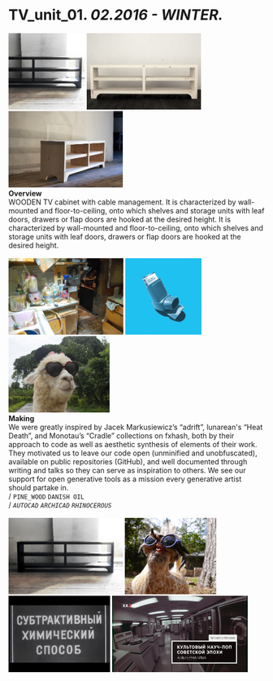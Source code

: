 
# TV_unit_01. _02.2016 - WINTER._  
<a href="https://ewwgene.github.io/projects/TV_unit_01/000.jpg"><img src="/projects/TV_unit_01/000.jpg" height="150"></a> <a href="https://ewwgene.github.io/projects/TV_unit_01/002.jpg"><img src="/projects/TV_unit_01/002.jpg" height="150"></a> <a href="https://ewwgene.github.io/projects/TV_unit_01/003.jpg"><img src="/projects/TV_unit_01/003.jpg" height="150"></a>   
**Overview**  
WOODEN TV cabinet with cable management. It is characterized by wall-mounted and floor-to-ceiling, onto which shelves and storage units with leaf doors, drawers or flap doors are hooked at the desired height. It is characterized by wall-mounted and floor-to-ceiling, onto which shelves and storage units with leaf doors, drawers or flap doors are hooked at the desired height.  
<br>
<a href="https://ewwgene.github.io/projects/TV_unit_01/Making/3749280237_00106c45c5_o.jpg"><img src="/projects/TV_unit_01/Making/3749280237_00106c45c5_o.jpg" height="150"></a> <a href="https://ewwgene.github.io/projects/TV_unit_01/Making/action-bronson-let-me-breathe-atlantic.jpg"><img src="/projects/TV_unit_01/Making/action-bronson-let-me-breathe-atlantic.jpg" height="150"></a> <a href="https://ewwgene.github.io/projects/TV_unit_01/Making/bf90cd4f320c384e0f235abe1af74d53.jpg"><img src="/projects/TV_unit_01/Making/bf90cd4f320c384e0f235abe1af74d53.jpg" height="150"></a>   
**Making**  
We were greatly inspired by Jacek Markusiewicz’s “adrift”, lunarean's “Heat Death”, and Monotau’s “Cradle” collections on fxhash, both by their approach to code as well as aesthetic synthesis of elements of their work. They motivated us to leave our code open (unminified and unobfuscated), available on public repositories (GitHub), and well documented through writing and talks so they can serve as inspiration to others. We see our support for open generative tools as a mission every generative artist should partake in.  
/
`PINE_WOOD` `DANISH OIL`   
/
_`AUTOCAD`_ _`ARCHICAD`_ _`RHINOCEROUS`_   
<br>
<a href="https://ewwgene.github.io/projects/TV_unit_01/Overview/001.jpg"><img src="/projects/TV_unit_01/Overview/001.jpg" height="150"></a> <a href="https://ewwgene.github.io/projects/TV_unit_01/Overview/funny-animals-151-01.jpg"><img src="/projects/TV_unit_01/Overview/funny-animals-151-01.jpg" height="150"></a> <a href="https://ewwgene.github.io/projects/TV_unit_01/Overview/hqdefault.jpg"><img src="/projects/TV_unit_01/Overview/hqdefault.jpg" height="150"></a> <a href="https://ewwgene.github.io/projects/TV_unit_01/Overview/maxresdefault.jpg"><img src="/projects/TV_unit_01/Overview/maxresdefault.jpg" height="150"></a> 
